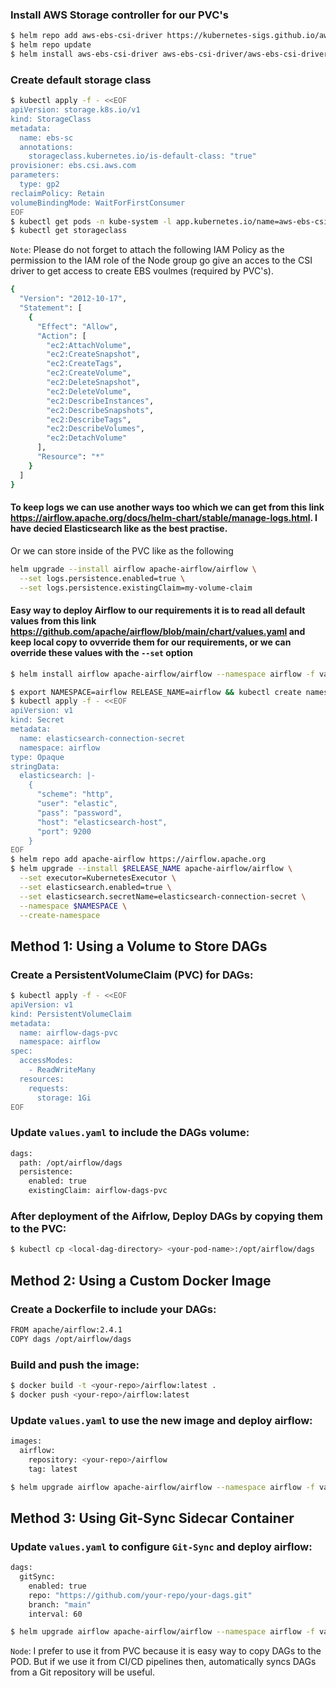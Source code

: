 ### Install AWS Storage controller for our PVC's

```bash
$ helm repo add aws-ebs-csi-driver https://kubernetes-sigs.github.io/aws-ebs-csi-driver
$ helm repo update
$ helm install aws-ebs-csi-driver aws-ebs-csi-driver/aws-ebs-csi-driver --namespace kube-system
```

### Create default storage class
```bash
$ kubectl apply -f - <<EOF
apiVersion: storage.k8s.io/v1
kind: StorageClass
metadata:
  name: ebs-sc
  annotations:
    storageclass.kubernetes.io/is-default-class: "true"
provisioner: ebs.csi.aws.com
parameters:
  type: gp2
reclaimPolicy: Retain
volumeBindingMode: WaitForFirstConsumer
EOF
$ kubectl get pods -n kube-system -l app.kubernetes.io/name=aws-ebs-csi-driver
$ kubectl get storageclass
```

`Note`: Please do not forget to attach the following IAM Policy as the permission to the IAM role of the Node group go give an acces to the CSI driver to get access to create EBS voulmes (required by PVC's).

```bash
{
  "Version": "2012-10-17",
  "Statement": [
    {
      "Effect": "Allow",
      "Action": [
        "ec2:AttachVolume",
        "ec2:CreateSnapshot",
        "ec2:CreateTags",
        "ec2:CreateVolume",
        "ec2:DeleteSnapshot",
        "ec2:DeleteVolume",
        "ec2:DescribeInstances",
        "ec2:DescribeSnapshots",
        "ec2:DescribeTags",
        "ec2:DescribeVolumes",
        "ec2:DetachVolume"
      ],
      "Resource": "*"
    }
  ]
}
```

#### To keep logs we can use another ways too which we can get from this link https://airflow.apache.org/docs/helm-chart/stable/manage-logs.html. I have decied Elasticsearch like as the best practise.
Or we can store inside of the PVC like as the following

```bash
helm upgrade --install airflow apache-airflow/airflow \
  --set logs.persistence.enabled=true \
  --set logs.persistence.existingClaim=my-volume-claim
```

#### Easy way to deploy Airflow to our requirements it is to read all default values from this link https://github.com/apache/airflow/blob/main/chart/values.yaml and keep local copy to ovverride them for our requirements, or we can override these values with the `--set` option
```bash
$ helm install airflow apache-airflow/airflow --namespace airflow -f values.yaml
```

```bash
$ export NAMESPACE=airflow RELEASE_NAME=airflow && kubectl create namespace $NAMESPACE
$ kubectl apply -f - <<EOF
apiVersion: v1
kind: Secret
metadata:
  name: elasticsearch-connection-secret
  namespace: airflow
type: Opaque
stringData:
  elasticsearch: |-
    {
      "scheme": "http",
      "user": "elastic",
      "pass": "password",
      "host": "elasticsearch-host",
      "port": 9200
    }
EOF
$ helm repo add apache-airflow https://airflow.apache.org
$ helm upgrade --install $RELEASE_NAME apache-airflow/airflow \
  --set executor=KubernetesExecutor \
  --set elasticsearch.enabled=true \
  --set elasticsearch.secretName=elasticsearch-connection-secret \
  --namespace $NAMESPACE \
  --create-namespace
```

## Method 1: Using a Volume to Store DAGs

### Create a PersistentVolumeClaim (PVC) for DAGs:
```bash
$ kubectl apply -f - <<EOF
apiVersion: v1
kind: PersistentVolumeClaim
metadata:
  name: airflow-dags-pvc
  namespace: airflow
spec:
  accessModes:
    - ReadWriteMany
  resources:
    requests:
      storage: 1Gi
EOF
```

### Update `values.yaml` to include the DAGs volume:
```bash
dags:
  path: /opt/airflow/dags
  persistence:
    enabled: true
    existingClaim: airflow-dags-pvc
```

### After deployment of the Aifrlow, Deploy DAGs by copying them to the PVC:

```bash
$ kubectl cp <local-dag-directory> <your-pod-name>:/opt/airflow/dags
```

## Method 2: Using a Custom Docker Image

### Create a Dockerfile to include your DAGs:

```bash
FROM apache/airflow:2.4.1
COPY dags /opt/airflow/dags
```

### Build and push the image:

```bash
$ docker build -t <your-repo>/airflow:latest .
$ docker push <your-repo>/airflow:latest
```

### Update `values.yaml` to use the new image and deploy airflow:
```bash
images:
  airflow:
    repository: <your-repo>/airflow
    tag: latest
```

```bash
$ helm upgrade airflow apache-airflow/airflow --namespace airflow -f values.yaml
```

## Method 3: Using Git-Sync Sidecar Container

### Update `values.yaml` to configure `Git-Sync` and deploy airflow:
```bash
dags:
  gitSync:
    enabled: true
    repo: "https://github.com/your-repo/your-dags.git"
    branch: "main"
    interval: 60
```

```bash
$ helm upgrade airflow apache-airflow/airflow --namespace airflow -f values.yaml
```

`Node`: I prefer to use it from PVC because it is easy way to copy DAGs to the POD. But if we use it from CI/CD pipelines then, automatically syncs DAGs from a Git repository will be useful. 







